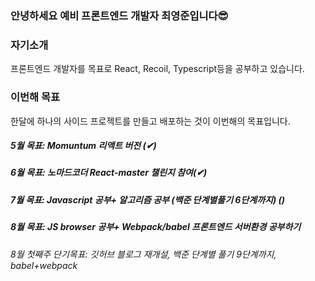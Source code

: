 ### 안녕하세요 예비 프론트엔드 개발자 최영준입니다😎

### 자기소개

  프론트엔드 개발자를 목표로 React, Recoil, Typescript등을 공부하고 있습니다.<br>

### 이번해 목표

한달에 하나의 사이드 프로젝트를 만들고 배포하는 것이 이번해의 목표입니다.

##### 5월 목표: Momuntum 리액트 버전 (✔) <br>

##### 6월 목표: 노마드코더 React-master 챌린지 참여(✔)

##### 7월 목표: Javascript 공부+ 알고리즘 공부 (백준 단계별풀기 6단계까지) ()

##### 8월 목표: JS browser 공부+ Webpack/babel 프론트엔드 서버환경 공부하기

###### 8월 첫째주 단기목표: 깃허브 블로그 재개설, 백준 단계별 풀기 9단계까지, babel+webpack  







<!--
**choi2021/choi2021** is a ✨ _special_ ✨ repository because its `README.md` (this file) appears on your GitHub profile.

Here are some ideas to get you started:

- 🔭 I’m currently working on ...
- 🌱 I’m currently learning ...
- 👯 I’m looking to collaborate on ...
- 🤔 I’m looking for help with ...
- 💬 Ask me about ...
- 📫 How to reach me: ...
- 😄 Pronouns: ...
- ⚡ Fun fact: ...
-->
